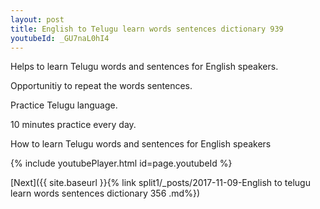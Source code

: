 ```yaml
---
layout: post
title: English to Telugu learn words sentences dictionary 939 
youtubeId: _GU7naL0hI4
---
```

 
 
Helps to learn Telugu words and sentences for English speakers.

Opportunitiy to repeat the words sentences. 

Practice Telugu language. 
 
10 minutes practice every day. 
 
How to learn Telugu words and sentences for English speakers 
 
{% include youtubePlayer.html id=page.youtubeId %}
 
 
[Next]({{ site.baseurl }}{% link  split1/_posts/2017-11-09-English to telugu learn words sentences dictionary 356 .md%})
 
